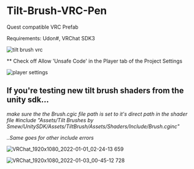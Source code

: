 # Tilt-Brush-VRC-Pen
Quest compatible VRC Prefab

Requirements: Udon#, VRChat SDK3

![tilt brush vrc](https://user-images.githubusercontent.com/93958928/147859838-33bf47ad-c2dd-45b9-86ff-62b5f7acf142.gif)


 ** Check off Allow 'Unsafe Code' in the Player tab of the Project Settings

![player settings](https://user-images.githubusercontent.com/93958928/147859545-5fe32b22-21ef-440e-82a9-e13523fb6cbb.PNG)
<h2> <b>If you're testing new tilt brush shaders from the unity sdk...</b></h2>
<i>
make sure the the Brush.cgic file path is set to it's direct path in the shader file 
#include "Assets/Tilt Brushes by Smew/UnitySDK/Assets/TiltBrush/Assets/Shaders/Include/Brush.cginc"

..Same goes for other include errors
 
 

</i>

![VRChat_1920x1080_2022-01-01_02-24-13 659](https://user-images.githubusercontent.com/93958928/147859577-f3d01a11-a4c2-4adf-ab95-df3d3eb74314.png)

![VRChat_1920x1080_2022-01-03_00-45-12 728](https://user-images.githubusercontent.com/93958928/147908339-b5e70dbf-436d-40d9-916c-b4a6ceef96b0.png)
